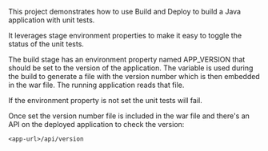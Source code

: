This project demonstrates how to use Build and Deploy to build a Java
application with unit tests.

It leverages stage environment properties to make it easy to toggle the
status of the unit tests.

The build stage has an environment property named APP_VERSION that should
be set to the version of the application. The variable is used during the
build to generate a file with the version number which is then embedded in
the war file. The running application reads that file.

If the environment property is not set the unit tests will fail.

Once set the version number file is included in the war file and there's
an API on the deployed application to check the version:

    <app-url>/api/version